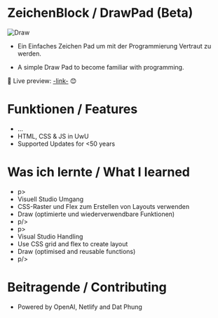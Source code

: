 # ZeichenBlock / DrawPad (Beta)

![Draw](https://github.com/PadJey/DrawPad/assets/89216593/19d73284-c93f-462f-b699-931053bdfbb4)


- Ein Einfaches Zeichen Pad um mit der Programmierung Vertraut zu werden.

- A simple Draw Pad to become familiar with programming.

🔗 Live preview: [-link-](https://drawpadsimple.netlify.app/) 😊


# Funktionen / Features

- ...
- HTML, CSS & JS in UwU
- Supported Updates for <50 years


# Was ich lernte / What I learned 

- p>
- Visuell Studio Umgang
- CSS-Raster und Flex zum Erstellen von Layouts verwenden
- Draw (optimierte und wiederverwendbare Funktionen)
- p/>
- p>
- Visual Studio Handling
- Use CSS grid and flex to create layout
- Draw (optimised and reusable functions)
- p/>


# Beitragende / Contributing

- Powered by OpenAI, Netlify and Dat Phung
